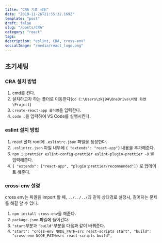 ```yaml
---
title: "CRA 기초 세팅"
date: "2019-11-26T21:55:32.169Z"
template: "post"
draft: false
slug: "/posts/CRA"
category: "react"
tags:
description: "eslint, CRA, cross-env"
socialImage: "/media/react_logo.png"
---
```


## 초기세팅

### CRA 설치 방법

1. cmd를 켠다.
2. 설치하고자 하는 폴더로 이동한다(`cd C:\Users\zkj94\OneDrive\바탕 화면\Project`)
3. `create-react-app 폴더명`을 입력한다.
4. `code .`을 입력하여 VS Code를 실행시킨다.

### eslint 설치 방법

1. react 폴더 root에 `.eslintrc.json` 파일을 생성한다.
2. `.eslintrc.json` 파일 내부에 `{ "extends": "react-app"}` 내용을 추가해준다.
3. `npm i prettier eslint-config-prettier eslint-plugin-prettier -D` 을 입력해준다.
4. `{ "extends": ["react-app", "plugin:prettier/recommended"]}` 로 업데이트 해준다.

### cross-env 설정

cross env는 파일을 import 할 때, `../../../`과 같이 상대경로 설정시, 길어지는 문제를 해결 할 수 있다.

1. `npm install cross-env`을 해준다.
2. `package.json` 파일에 들어간다.
3. `"start`부분과 `"build"`부분을 다음과 같이 바꿔준다.
4. `"start": "cross-env NODE_PATH=src react-scripts start", "build": "cross-env NODE_PATH=src react-scripts build",`
